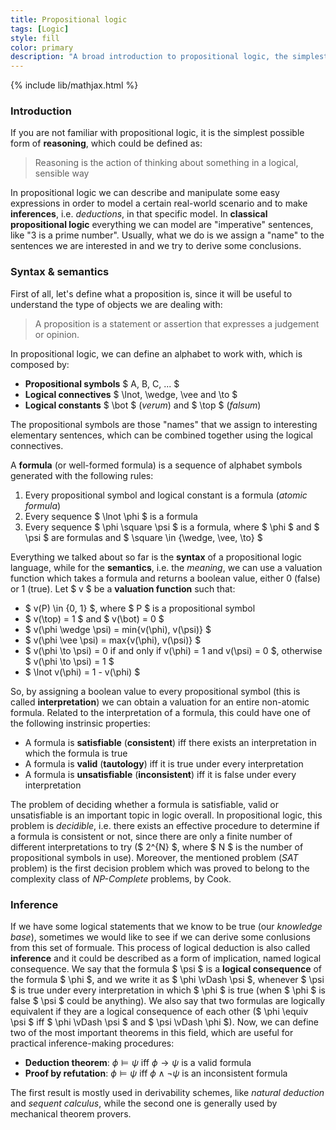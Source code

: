 ```yaml
---
title: Propositional logic
tags: [Logic]
style: fill
color: primary
description: "A broad introduction to propositional logic, the simplest possible form of reasoning."
---
```


{% include lib/mathjax.html %}

### Introduction

If you are not familiar with propositional logic, it is the simplest possible form of **reasoning**, which could be defined as:

<blockquote>
	<p>Reasoning is the action of thinking about something in a logical, sensible way</p>
</blockquote>

In propositional logic we can describe and manipulate some easy expressions in order to model a certain real-world scenario and to make **inferences**, i.e. _deductions_, in that specific model.
In **classical propositional logic** everything we can model are "imperative" sentences, like "3 is a prime number".
Usually, what we do is we assign a "name" to the sentences we are interested in and we try to derive some conclusions.

### Syntax & semantics

First of all, let's define what a proposition is, since it will be useful to understand the type of objects we are dealing with:

<blockquote>
	<p>A proposition is a statement or assertion that expresses a judgement or opinion.</p>
</blockquote>

In propositional logic, we can define an alphabet to work with, which is composed by:

- **Propositional symbols** $ A, B, C, ... $
- **Logical connectives** $ \lnot, \wedge, \vee and \to $
- **Logical constants** $ \bot $ (_verum_) and $ \top $ (_falsum_)

The propositional symbols are those "names" that we assign to interesting elementary sentences, which can be combined together using the logical connectives.

A **formula** (or well-formed formula) is a sequence of alphabet symbols generated with the following rules:

1. Every propositional symbol and logical constant is a formula (_atomic formula_)
2. Every sequence $ \lnot \phi $ is a formula
3. Every sequence $ \phi \square \psi $ is a formula, where $ \phi $ and $ \psi $ are formulas and $ \square \in {\wedge, \vee, \to} $

Everything we talked about so far is the **syntax** of a propositional logic language, while for the **semantics**, i.e. the _meaning_, we can use a valuation function which takes a formula and returns a boolean value, either 0 (false) or 1 (true). Let $ v $ be a **valuation function** such that:

- $ v(P) \in {0, 1} $, where $ P $ is a propositional symbol
- $ v(\top) = 1 $ and $ v(\bot) = 0 $
- $ v(\phi \wedge \psi) = min{v(\phi), v(\psi)} $
- $ v(\phi \vee \psi) = max{v(\phi), v(\psi)} $
- $ v(\phi \to \psi) = 0 if and only if v(\phi) = 1 and v(\psi) = 0 $, otherwise $ v(\phi \to \psi) = 1 $
- $ \lnot v(\phi) = 1 - v(\phi) $

So, by assigning a boolean value to every propositional symbol (this is called **interpretation**) we can obtain a valuation for an entire non-atomic formula.
Related to the interpretation of a formula, this could have one of the following instrinsic properties:

- A formula is **satisfiable** (**consistent**) iff there exists an interpretation in which the formula is true
- A formula is **valid** (**tautology**) iff it is true under every interpretation
- A formula is **unsatisfiable** (**inconsistent**) iff it is false under every interpretation

The problem of deciding whether a formula is satisfiable, valid or unsatisfiable is an important topic in logic overall. In propositional logic, this problem is _decidible_, i.e. there exists an effective procedure to determine if a formula is consistent or not, since there are only a finite number of different interpretations to try ($ 2^{N} $, where $ N $ is the number of propositional symbols in use).
Moreover, the mentioned problem (_SAT_ problem) is the first decision problem which was proved to belong to the complexity class of _NP-Complete_ problems, by Cook.

### Inference

If we have some logical statements that we know to be true (our _knowledge base_), sometimes we would like to see if we can derive some conlusions from this set of formuale. This process of logical deduction is also called **inference** and it could be described as a form of implication, named logical consequence.
We say that the formula $ \psi $ is a **logical consequence** of the formula $ \phi $, and we write it as $ \phi \vDash \psi $, whenever $ \psi $ is true under every interpretation in which $ \phi $ is true (when $ \phi $ is false $ \psi $ could be anything).
We also say that two formulas are logically equivalent if they are a logical consequence of each other ($ \phi \equiv \psi $ iff $ \phi \vDash \psi $ and $ \psi \vDash \phi $).
Now, we can define two of the most important theorems in this field, which are useful for practical inference-making procedures:

- **Deduction theorem**: $\phi \vDash \psi$ iff $\phi \to \psi$ is a valid formula
- **Proof by refutation**: $\phi \vDash \psi$ iff $\phi \wedge \lnot\psi$ is an inconsistent formula

The first result is mostly used in derivability schemes, like _natural deduction_ and _sequent calculus_, while the second one is generally used by mechanical theorem provers.
